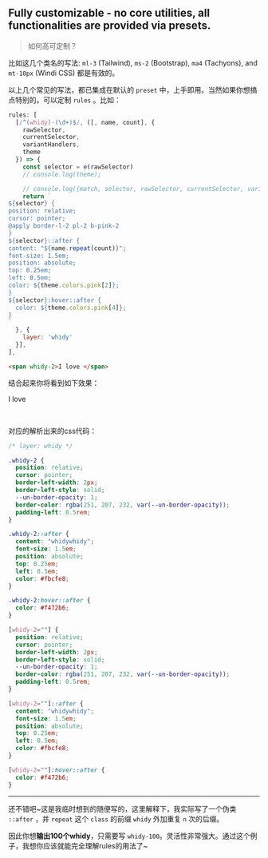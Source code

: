 ## Fully customizable - no core utilities, all functionalities are provided via presets.

> 如何高可定制？

比如这几个类名的写法: `ml-3` (Tailwind), `ms-2` (Bootstrap), `ma4` (Tachyons), and `mt-10px` (Windi CSS) 都是有效的。

以上几个常见的写法，都已集成在默认的 `preset` 中，上手即用。当然如果你想搞点特别的。可以定制 `rules` 。比如：

```js
rules: [
  [/^(whidy)-(\d+)$/, ([, name, count], {
    rawSelector,
    currentSelector,
    variantHandlers,
    theme
  }) => {
    const selector = e(rawSelector)
    // console.log(theme);

    // console.log({match, selector, rawSelector, currentSelector, variantHandlers});
    return `
${selector} {
position: relative;
cursor: pointer;
@apply border-l-2 pl-2 b-pink-2
}
${selector}::after {
content: "${name.repeat(count)}";
font-size: 1.5em;
position: absolute;
top: 0.25em;
left: 0.5em;
color: ${theme.colors.pink[2]};
}
${selector}:hover::after {
  color: ${theme.colors.pink[4]};
}
`
  }, {
    layer: 'whidy'
  }],
],
```

```html
<span whidy-2>I love </span>
```

结合起来你将看到如下效果：

<span whidy-2>I love </span>

<br/>

对应的解析出来的css代码：

```css
/* layer: whidy */

.whidy-2 {
  position: relative;
  cursor: pointer;
  border-left-width: 2px;
  border-left-style: solid;
  --un-border-opacity: 1;
  border-color: rgba(251, 207, 232, var(--un-border-opacity));
  padding-left: 0.5rem;
}

.whidy-2::after {
  content: "whidywhidy";
  font-size: 1.5em;
  position: absolute;
  top: 0.25em;
  left: 0.5em;
  color: #fbcfe8;
}

.whidy-2:hover::after {
  color: #f472b6;
}

[whidy-2=""] {
  position: relative;
  cursor: pointer;
  border-left-width: 2px;
  border-left-style: solid;
  --un-border-opacity: 1;
  border-color: rgba(251, 207, 232, var(--un-border-opacity));
  padding-left: 0.5rem;
}

[whidy-2=""]::after {
  content: "whidywhidy";
  font-size: 1.5em;
  position: absolute;
  top: 0.25em;
  left: 0.5em;
  color: #fbcfe8;
}

[whidy-2=""]:hover::after {
  color: #f472b6;
}
```

---

还不错吧~这是我临时想到的随便写的，这里解释下，我实际写了一个伪类 `::after` ，并 `repeat` 这个 `class` 的前缀 `whidy` 外加重复 `n` 次的后缀。

因此你想**输出100个whidy**，只需要写 `whidy-100`。灵活性非常强大。通过这个例子，我想你应该就能完全理解rules的用法了~
